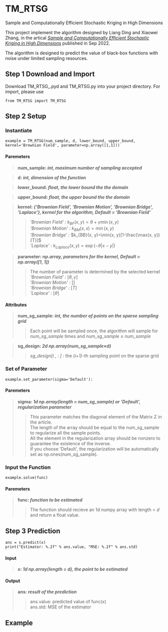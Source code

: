 # TM_RTSG
Sample and Computationally Efficient Stochastic Kriging in High Dimensions

This project implement the algorithm designed by Liang Ding and Xiaowei Zhang, in the artical [*Sample and Computationally Efficient Stochastic Kriging in High Dimensions*](https://doi.org/10.1287/opre.2022.2367) published in Sep 2022.

The algorithm is designed to predict the value of black-box functions with noise under limited sampling resources.

## Step 1 Download and Import
Download TM_RTSG_.pyd and TM_RTSG.py into your project directory. For import, please use 
```
from TM_RTSG import TM_RTSG
```
## Step 2 Setup
### Instantiate
```
example = TM_RTSG(num_sample, d, lower_bound, upper_bound, kernel='Brownian Field', parameter=np.array([1,1]))
```
#### Paremeters
>__num_sample: *int, maximum number of sampling accepted*__

>__d: *int, dimension of the function*__

>__lower_bound: *float, the lower bound the the domain*__

>__upper_bound: *float, the upper bound the the domain*__

>__kernel: *{'Brownian Field', 'Brownian Motion', 'Brownian Bridge', 'Laplace'}, kernel for the algorithm, Default = 'Brownian Field'*__
>>*'Brownian Field' :* $k_{BF}(x, y)=\theta+\gamma \min(x, y)$<br>
>>*'Brownian Motion' :* $k_{BM}(x, x)=\min(x, y)$ <br>
>>*'Brownian Bridge' :* $k_{BB}(x, y)=\min(x, y)[1-\frac{\max(x, y)}{T}]$ <br>
>>*'Laplace' :* $k_{Laplace}(x, y)=\exp(-\theta|x-y|)$<br>

>__parameter: *np.array, parameters for the kernel, Default = np.array([1, 1])*__
>>The number of parameter is determined by the selected kernel <br>
>>*'Brownian Field' :* $[\theta,  \gamma]$<br>
>>*'Brownian Motion' :* $[]$ <br>
>>*'Brownian Bridge' :* $[T]$ <br>
>>*'Laplace' :* $[\theta]$<br>

#### Attributes
>__num_sg_sample: *int, the number of points on the sparse sampling grid*__ <br>
>> Each point will be sampled once, the algorithm will sample for *num_sg_sample* times and *num_sg_sample* $\leq$ *num_sample* <br>

>__sg_design: *2d np.array(num_sg_sample*$\times$*d)*__ <br>
>>*sg_design[i ,  : ] :* the *(i+1)*-th sampling point on the sparse grid

### Set of Parameter
```
example.set_parameter(sigma='Default'):
```
#### Paremeters
> __sigma: *1d np.array(length = num_sg_sample) or 'Default', regularization parameter*__
>> This parameter matches the diagonal element of the Matrix $\Sigma$ in the article. <br>
>> The length of the array should be equal to the num_sg_sample to regularize all the sample points. <br>
>> All the element in the regularization array should be nonzero to guarantee the existence of the inverse. <br>
>> If you choose 'Default', the regularization will be automatically set as np.ones(num_sg_sample). <br>

### Input the Function
```
example.solve(func)
```
#### Paremeters
> __func: *function to be estimated*__
>> The function should recieve an 1d numpy array with length = *d* and return a float value.

## Step 3 Prediction
```
ans = s.predict(x)
print("Estimator: %.2f" % ans.value, "MSE: %.2f" % ans.std)
```
#### Input
> __x: *1d np.array(length = d), the point to be estimated*__ <br>
#### Output
> __ans: *result of the prediction*__ <br>
>> ans.value: predicted value of func(x) <br>
>> ans.std: MSE of the estimator <br>

## Example






